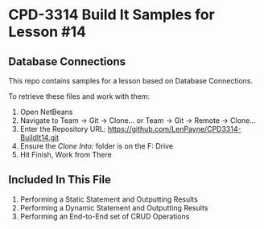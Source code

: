 # CPD-3314 Build It Samples for Lesson #14
## Database Connections

This repo contains samples for a lesson based on Database Connections.

To retrieve these files and work with them:

1. Open NetBeans
2. Navigate to Team -> Git -> Clone... or Team -> Git -> Remote -> Clone...
3. Enter the Repository URL: https://github.com/LenPayne/CPD3314-BuildIt14.git
4. Ensure the *Clone Into:* folder is on the F: Drive
5. Hit Finish, Work from There

## Included In This File

1. Performing a Static Statement and Outputting Results
2. Performing a Dynamic Statement and Outputting Results
3. Performing an End-to-End set of CRUD Operations